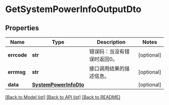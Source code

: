 # GetSystemPowerInfoOutputDto

## Properties
Name | Type | Description | Notes
------------ | ------------- | ------------- | -------------
**errcode** | **str** | 错误码：当没有错误时返回0。 | [optional] 
**errmsg** | **str** | 接口调用结果的描述信息。 | [optional] 
**data** | [**SystemPowerInfoDto**](SystemPowerInfoDto.md) |  | [optional] 

[[Back to Model list]](../README.md#documentation-for-models) [[Back to API list]](../README.md#documentation-for-api-endpoints) [[Back to README]](../README.md)



